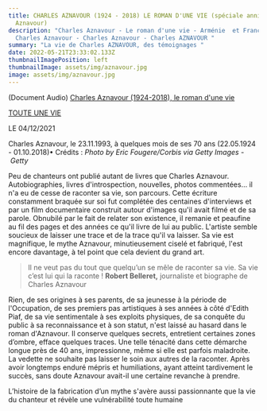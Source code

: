 ```yaml
---
title: CHARLES AZNAVOUR (1924 - 2018) LE ROMAN D'UNE VIE (spéciale anniversaire
  Aznavour)
description: "Charles Aznavour - Le roman d'une vie - Arménie  et France -
  Charles Aznavour - Charles Aznavour - Charles AZNAVOUR "
summary: "La vie de Charles AZNAVOUR, des témoignages "
date: 2022-05-21T23:33:02.133Z
thumbnailImagePosition: left
thumbnailImage: assets/img/aznavour.jpg
image: assets/img/aznavour.jpg
---
```

<!--StartFragment-->
(Document Audio)
[Charles Aznavour (1924-2018), le roman d'une vie](https://www.franceculture.fr/emissions/toute-une-vie/charles-aznavour-1924-2018-le-roman-d-une-vie "Charles Aznavour (1924-2018), le roman d'une vie")

[TOUTE UNE VIE](https://www.franceculture.fr/emissions/une-vie-une-oeuvre "Toute une vie")

LE 04/12/2021

<!--StartFragment-->

Charles Aznavour, le 23.11.1993, à quelques mois de ses 70 ans (22.05.1924 - 01.10.2018)• Crédits : *Photo by Eric Fougere/Corbis via Getty Images* - *Getty*

Peu de chanteurs ont publié autant de livres que Charles Aznavour. Autobiographies, livres d'introspection, nouvelles, photos commentées... il n'a eu de cesse de raconter sa vie, son parcours. Cette écriture constamment braquée sur soi fut complétée des centaines d'interviews et par un film documentaire construit autour d'images qu'il avait filmé et de sa parole. Obnubilé par le fait de relater son existence, il remanie et peaufine au fil des pages et des années ce qu'il livre de lui au public. L'artiste semble soucieux de laisser une trace et de la trace qu'il va laisser. Sa vie est magnifique, le mythe Aznavour, minutieusement ciselé et fabriqué, l'est encore davantage, à tel point que cela devient du grand art. 

> Il ne veut pas du tout que quelqu’un se mêle de raconter sa vie. Sa vie c’est lui qui la raconte ! **Robert Belleret,** journaliste et biographe de Charles Aznavour

Rien, de ses origines à ses parents, de sa jeunesse à la période de l'Occupation, de ses premiers pas artistiques à ses années à côté d'Edith Piaf, de sa vie sentimentale à ses exploits physiques, de sa conquête du public à sa reconnaissance et à son statut, n'est laissé au hasard dans le roman d'Aznavour. Il conserve quelques secrets, entretient certaines zones d’ombre, efface quelques traces. Une telle ténacité dans cette démarche longue près de 40 ans, impressionne, même si elle est parfois maladroite. La vedette ne souhaite pas laisser le soin aux autres de la raconter. Après avoir longtemps enduré mépris et humiliations, ayant atteint tardivement le succès, sans doute Aznavour avait-il une certaine revanche à prendre.

L’histoire de la fabrication d’un mythe s'avère aussi passionnante que la vie du chanteur et révèle une vulnérabilité toute humaine



<!--EndFragment-->